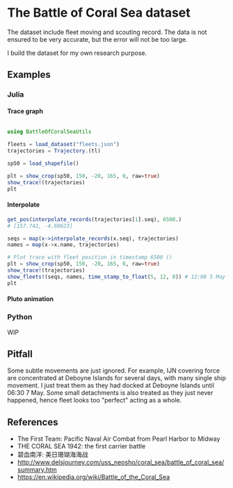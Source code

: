 # The Battle of Coral Sea dataset

The dataset include fleet moving and scouting record. The data is not ensured to be very accurate, but the error will not be too large.

I build the dataset for my own research purpose.

## Examples

### Julia

#### Trace graph

```julia

using BattleOfCoralSeaUtils

fleets = load_dataset("fleets.json")
trajectories = Trajectory.(tl)

sp50 = load_shapefile()

plt = show_crop(sp50, 150, -20, 165, 0, raw=true)
show_trace!(trajectories)
plt
```

#### Interpolate

```julia
get_pos(interpolate_records(trajectories[1].seq), 6500.)
# [157.742, -4.69623]

seqs = map(x->interpolate_records(x.seq), trajectories)
names = map(x->x.name, trajectories)

# Plot trace with fleet position in timestamp 6500 ()
plt = show_crop(sp50, 150, -20, 165, 0, raw=true)
show_trace!(trajectories)
show_fleets!(seqs, names, time_stamp_to_float(5, 12, 0)) # 12:00 5 May
plt
```

#### Pluto animation

### Python

WIP

## Pitfall

Some subtle movements are just ignored. For example, IJN covering force are concentrated at Deboyne Islands for several days, with many single ship movement. I just treat them as they had docked at Deboyne Islands until 06:30 7 May. Some small detachments is also treated as they just never happened, hence fleet looks too "perfect" acting as a whole.

## References

* The First Team: Pacific Naval Air Combat from Pearl Harbor to Midway
* THE CORAL SEA 1942: the first carrier battle
* 碧血南洋: 美日珊瑚海海战
* http://www.delsjourney.com/uss_neosho/coral_sea/battle_of_coral_sea/summary.htm
* https://en.wikipedia.org/wiki/Battle_of_the_Coral_Sea
